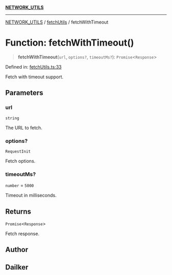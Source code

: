 [**NETWORK_UTILS**](../../README.md)

***

[NETWORK_UTILS](../../README.md) / [fetchUtils](../README.md) / fetchWithTimeout

# Function: fetchWithTimeout()

> **fetchWithTimeout**(`url`, `options?`, `timeoutMs?`): `Promise`\<`Response`\>

Defined in: [fetchUtils.ts:33](https://github.com/dailker/everyutil/blob/2c6c8c707de5d4a5d228d272d2d21855929838e2/src/network/fetchUtils.ts#L33)

Fetch with timeout support.

## Parameters

### url

`string`

The URL to fetch.

### options?

`RequestInit`

Fetch options.

### timeoutMs?

`number` = `5000`

Timeout in milliseconds.

## Returns

`Promise`\<`Response`\>

Fetch response.

## Author

## Dailker
